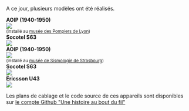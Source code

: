 A ce jour, plusieurs modèles ont été réalisés.

<div id="phone_gallery">
    <div class="phone">
        <strong>AOIP (1940-1950)</strong><br /><img src="https://user-images.githubusercontent.com/1282106/171491132-978949f5-55bb-4b0e-a7de-7a1baf0c1879.jpg" /><br /><small>(installé au <a href="https://museepompiers.com/">musée des Pompiers de Lyon</a>)</small></div><div class="phone"><strong>Socotel S63</strong><br />
        <img src="https://user-images.githubusercontent.com/1282106/144014466-de22c6db-30d0-470b-b444-1885433b99f5.png" />
    </div><div class="phone">
        <strong>AOIP (1940-1950)</strong><br /><img src="https://user-images.githubusercontent.com/1282106/129452034-c55ad1a5-5f9b-4c79-a58a-9e0bbab8d801.jpg" /><br /><small>(installé au <a href="https://musee-sismologie.unistra.fr/">musée de Sismologie de Strasbourg</a>)</small></div><div class="phone"><strong>Socotel S63</strong><br /><img src="https://user-images.githubusercontent.com/1282106/144014466-de22c6db-30d0-470b-b444-1885433b99f5.png" />
    </div><div class="phone"><strong>Ericsson U43</strong><br /><img src="https://user-images.githubusercontent.com/1282106/149672898-92151184-353d-4b62-b923-86ea2b3fc8f1.jpeg" />
    </div>
</div>

Les plans de cablage et le code source de ces appareils sont disponibles sur [le compte Github "Une histoire au bout du fil"](https://github.com/samy/une-histoire-au-bout-du-fil)
